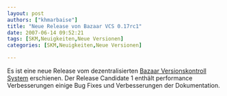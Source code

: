 ```yaml
---
layout: post
authors: ["khmarbaise"]
title: "Neue Release von Bazaar VCS 0.17rc1"
date: 2007-06-14 09:52:21
tags: [SKM,Neuigkeiten,Neue Versionen]
categories: [SKM,Neuigkeiten,Neue Versionen]

---
```

Es ist eine neue Release vom dezentralisierten [Bazaar Versionskontroll System](http://bazaar-vcs.org/) erschienen. Der Release Candidate 1 enthält performance Verbesserungen einige Bug Fixes und Verbesserungen der Dokumentation.
